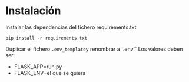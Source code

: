 # Instalación

Instalar las dependencias del fichero requirements.txt
```
pip install -r requirements.txt

```

Duplicar el fichero `.env_template`y renombrar a `.env``
Los valores deben ser:
- FLASK_APP=run.py
- FLASK_ENV=el que se quiera